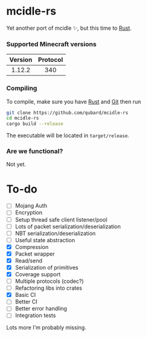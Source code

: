 # mcidle-rs

Yet another port of mcidle ✨, but this time to [Rust](https://www.rust-lang.org/).

### Supported Minecraft versions
| Version        | Protocol     |
|:-------------:|:-------------:|
| 1.12.2        | 340           |

### Compiling
To compile, make sure you have [Rust](https://www.rust-lang.org/tools/install) and [Git](https://git-scm.com/downloads) then run
```bash
git clone https://github.com/qubard/mcidle-rs
cd mcidle-rs
cargo build --release
```

The executable will be located in `target/release`.

### Are we functional?
Not yet.

# To-do
- [ ] Mojang Auth
- [ ] Encryption
- [ ] Setup thread safe client listener/pool
- [ ] Lots of packet serialization/deserialization
- [ ] NBT serialization/deserialization
- [ ] Useful state abstraction
- [x] Compression
- [x] Packet wrapper
- [x] Read/send 
- [x] Serialization of primitives
- [x] Coverage support
- [ ] Multiple protocols (codec?)
- [ ] Refactoring libs into crates
- [x] Basic CI
- [ ] Better CI
- [ ] Better error handling
- [ ] Integration tests

Lots more I'm probably missing.
